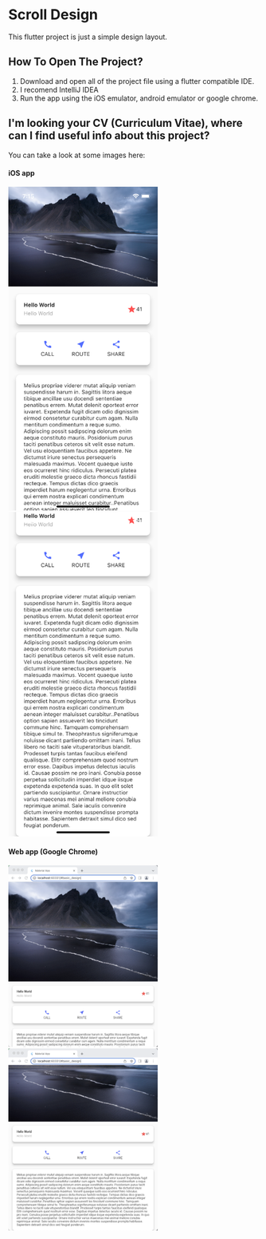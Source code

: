 # Scroll Design

This flutter project is just a simple design layout.

## How To Open The Project?
1. Download and open all of the project file using a flutter compatible IDE.
2. I recomend IntelliJ IDEA
3. Run the app using the iOS emulator, android emulator or google chrome.

## I'm looking your CV (Curriculum Vitae), where can I find useful info about this project?
You can take a look at some images here:
#### iOS app

<img src = 'https://github.com/juanfranciscocis/Building_Layouts/blob/8c2972a691378e58bc22cdfe25b8e6fac1b5a881/README%20IMAGES/iOS/1.png' width = 300/>
<img src = 'https://github.com/juanfranciscocis/Building_Layouts/blob/8c2972a691378e58bc22cdfe25b8e6fac1b5a881/README%20IMAGES/iOS/2.png' width = 300/>

#### Web app (Google Chrome)


<img src = 'https://github.com/juanfranciscocis/Building_Layouts/blob/8c2972a691378e58bc22cdfe25b8e6fac1b5a881/README%20IMAGES/Chrome/1.png' width = 300/>
<img src = 'https://github.com/juanfranciscocis/Building_Layouts/blob/8c2972a691378e58bc22cdfe25b8e6fac1b5a881/README%20IMAGES/Chrome/2.png' width = 300/>
